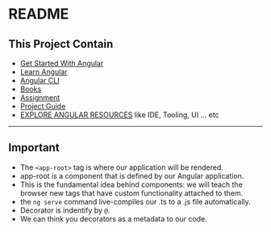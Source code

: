 # README

## This Project Contain

- [Get Started With Angular](./Learning/Get_Started.md#Get-Started)
- [Learn Angular](./Learning/Angular.md#Angular)
- [Angular CLI](./Learning/AngularCLI.md)
- [Books](./Books/README.md)
- [Assignment](./Assignment/README.md)
- [Project Guide](./Learning/Project_Guide.md)
- [EXPLORE ANGULAR RESOURCES](https://angular.io/resources) like IDE, Tooling, UI ... etc

---

## Important

- The `<app-root>` tag is where our application will be rendered.
- app-root is a component that is defined by our Angular application.
- This is the fundamental idea behind components: we will teach the browser new tags that have custom functionality attached to them.
- the `ng serve` command live-compiles our .ts to a .js file automatically.
- Decorator is indentify by `@`.
- We can think you decorators as a metadata to our code.